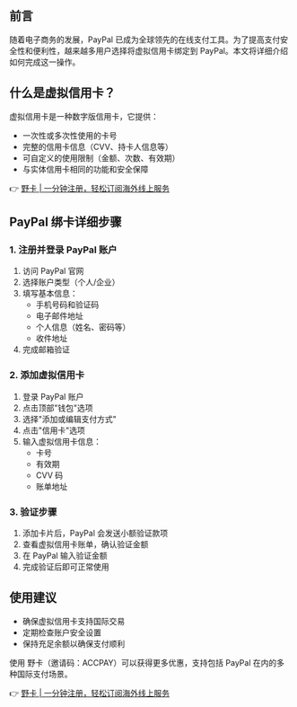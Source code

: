 ## 前言

随着电子商务的发展，PayPal 已成为全球领先的在线支付工具。为了提高支付安全性和便利性，越来越多用户选择将虚拟信用卡绑定到 PayPal。本文将详细介绍如何完成这一操作。

## 什么是虚拟信用卡？

虚拟信用卡是一种数字版信用卡，它提供：
- 一次性或多次性使用的卡号
- 完整的信用卡信息（CVV、持卡人信息等）
- 可自定义的使用限制（金额、次数、有效期）
- 与实体信用卡相同的功能和安全保障

👉 [野卡 | 一分钟注册，轻松订阅海外线上服务](https://bit.ly/bewildcard)

## PayPal 绑卡详细步骤

### 1. 注册并登录 PayPal 账户

1. 访问 PayPal 官网
2. 选择账户类型（个人/企业）
3. 填写基本信息：
   - 手机号码和验证码
   - 电子邮件地址
   - 个人信息（姓名、密码等）
   - 收件地址
4. 完成邮箱验证

### 2. 添加虚拟信用卡

1. 登录 PayPal 账户
2. 点击顶部"钱包"选项
3. 选择"添加或编辑支付方式"
4. 点击"信用卡"选项
5. 输入虚拟信用卡信息：
   - 卡号
   - 有效期
   - CVV 码
   - 账单地址

### 3. 验证步骤

1. 添加卡片后，PayPal 会发送小额验证款项
2. 查看虚拟信用卡账单，确认验证金额
3. 在 PayPal 输入验证金额
4. 完成验证后即可正常使用

## 使用建议

- 确保虚拟信用卡支持国际交易
- 定期检查账户安全设置
- 保持充足余额以确保支付顺利

使用 野卡（邀请码：ACCPAY）可以获得更多优惠，支持包括 PayPal 在内的多种国际支付场景。

👉 [野卡 | 一分钟注册，轻松订阅海外线上服务](https://bit.ly/bewildcard)